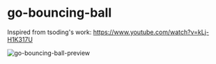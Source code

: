 # go-bouncing-ball

Inspired from tsoding's work: https://www.youtube.com/watch?v=kLj-H1K317U

![go-bouncing-ball-preview](https://github.com/NouemanKHAL/go-bouncing-ball/assets/25211181/0dd459f8-5424-4a26-b2fc-a861ef808b9e)
